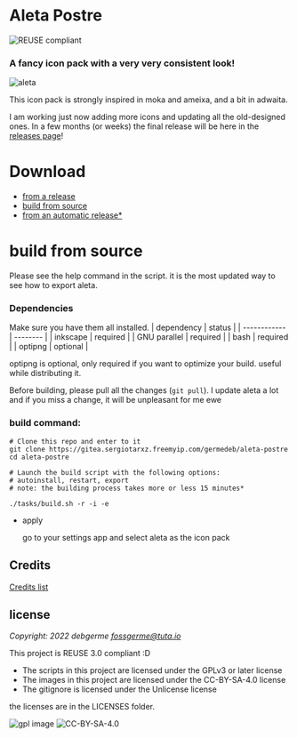 <!--
SPDX-FileCopyrightText: 2022 debgerme <fossgerme@tuta.io>

SPDX-License-Identifier: CC-BY-SA-4.0
-->

# Aleta Postre 

![REUSE compliant](https://gitea.sergiotarxz.freemyip.com/germedeb/aleta-postre/raw/branch/master/other/images/reuse-compliant.svg) 

### A fancy icon pack with a very very consistent look!

![aleta](https://gitea.sergiotarxz.freemyip.com/germedeb/aleta-postre/raw/branch/master/other/images/Presentacion.png)

This icon pack is strongly inspired in moka and ameixa, and a bit in adwaita.

I am working just now adding more icons and updating all the old-designed ones. In a few months (or weeks) the final release will be here in the [releases page](https://gitea.sergiotarxz.freemyip.com/germedeb/aleta-postre/releases)! 

# Download

* [from a release](https://gitea.sergiotarxz.freemyip.com/germedeb/aleta-postre/releases)
* [build from source](https://gitea.sergiotarxz.freemyip.com/germedeb/aleta-postre#build-from-source)
* [from an automatic release*](https://gitea.sergiotarxz.freemyip.com/sergiotarxz/AletaReleaser)

# build from source

Please see the help command in the script. it is the most updated way to see how to export aleta.

### Dependencies

Make sure you have them all installed.
| dependency   | status   |
| ------------ | -------- |
| inkscape     | required |
| GNU parallel | required |
| bash         | required |
| optipng      | optional |

optipng is optional, only required if you want to optimize your build. useful while distributing it.

Before building, please pull all the changes (`git pull`). I update aleta a lot and if you miss a change, it will be unpleasant for me ewe

### build command:

```
# Clone this repo and enter to it
git clone https://gitea.sergiotarxz.freemyip.com/germedeb/aleta-postre
cd aleta-postre

# Launch the build script with the following options:
# autoinstall, restart, export
# note: the building process takes more or less 15 minutes*

./tasks/build.sh -r -i -e
```

* apply

	go to your settings app and select aleta as the icon pack

## Credits

[Credits list](./AUTHORS.md)	

## license

*Copyright: 2022 debgerme <fossgerme@tuta.io>*

This project is REUSE 3.0 compliant :D

* The scripts in this project are licensed under the GPLv3 or later license
* The images in this project are licensed under the CC-BY-SA-4.0 license
* The gitignore is licensed under the Unlicense license

the licenses are in the LICENSES folder. 

![gpl image](https://www.gnu.org/graphics/gplv3-with-text-136x68.png) ![CC-BY-SA-4.0](https://i.creativecommons.org/l/by-sa/4.0/88x31.png)
